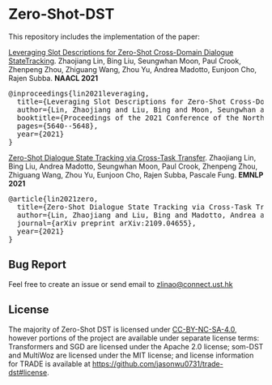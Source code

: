 # Zero-Shot-DST
This repository includes the implementation of the paper:

[Leveraging Slot Descriptions for Zero-Shot Cross-Domain Dialogue StateTracking](https://www.aclweb.org/anthology/2021.naacl-main.448.pdf). Zhaojiang Lin, Bing Liu, Seungwhan Moon, Paul Crook, Zhenpeng Zhou, Zhiguang Wang, Zhou Yu, Andrea Madotto, Eunjoon Cho, Rajen Subba. **NAACL 2021**
<pre>
@inproceedings{lin2021leveraging,
  title={Leveraging Slot Descriptions for Zero-Shot Cross-Domain Dialogue StateTracking},
  author={Lin, Zhaojiang and Liu, Bing and Moon, Seungwhan and Crook, Paul A and Zhou, Zhenpeng and Wang, Zhiguang and Yu, Zhou and Madotto, Andrea and Cho, Eunjoon and Subba, Rajen},
  booktitle={Proceedings of the 2021 Conference of the North American Chapter of the Association for Computational Linguistics: Human Language Technologies},
  pages={5640--5648},
  year={2021}
}
</pre>

[Zero-Shot Dialogue State Tracking via Cross-Task Transfer](https://arxiv.org/pdf/2109.04655.pdf). Zhaojiang Lin, Bing Liu, Andrea Madotto, Seungwhan Moon, Paul Crook, Zhenpeng Zhou, Zhiguang Wang, Zhou Yu, Eunjoon Cho, Rajen Subba, Pascale Fung. **EMNLP 2021**
<pre>
@article{lin2021zero,
  title={Zero-Shot Dialogue State Tracking via Cross-Task Transfer},
  author={Lin, Zhaojiang and Liu, Bing and Madotto, Andrea and Moon, Seungwhan and Crook, Paul and Zhou, Zhenpeng and Wang, Zhiguang and Yu, Zhou and Cho, Eunjoon and Subba, Rajen and others},
  journal={arXiv preprint arXiv:2109.04655},
  year={2021}
}
</pre>

## Bug Report
Feel free to create an issue or send email to zlinao@connect.ust.hk

## License
The majority of Zero-Shot DST is licensed under [CC-BY-NC-SA-4.0](https://creativecommons.org/licenses/by-nc-sa/4.0/legalcode), however portions of the project are available under separate license terms: Transformers and SGD are licensed under the Apache 2.0 license; som-DST and MultiWoz are licensed under the MIT license; and license information for TRADE is available at https://github.com/jasonwu0731/trade-dst#license.
